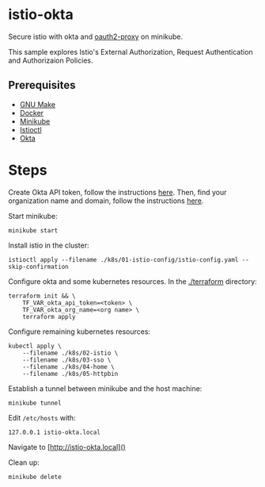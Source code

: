# istio-okta

Secure istio with okta and
[oauth2-proxy](https://oauth2-proxy.github.io/oauth2-proxy/)
on minikube.

This sample explores Istio's External Authorization, Request Authentication and
Authorizaion Policies.

## Prerequisites

 - [GNU Make](https://www.gnu.org/software/make/)
 - [Docker](https://www.docker.com/)
 - [Minikube](https://minikube.sigs.k8s.io/)
 - [Istioctl](https://istio.io/latest/docs/setup/install/istioctl/)
 - [Okta](https://www.okta.com)

# Steps

Create Okta API token, follow the instructions
[here](https://developer.okta.com/docs/guides/create-an-api-token/overview/).
Then, find your organization name and domain, follow the instructions
[here](https://developer.okta.com/docs/guides/find-your-domain/findorg/).


Start minikube:

```console
minikube start
```

Install istio in the cluster:

```console
istioctl apply --filename ./k8s/01-istio-config/istio-config.yaml --skip-confirmation
```

Configure okta and some kubernetes resources. In the [./terraform](./terraform) directory:

```console
terraform init && \
    TF_VAR_okta_api_token=<token> \
    TF_VAR_okta_org_name=<org name> \
    terraform apply
```

Configure remaining kubernetes resources:

```console
kubectl apply \
    --filename ./k8s/02-istio \
    --filename ./k8s/03-sso \
    --filename ./k8s/04-home \
    --filename ./k8s/05-httpbin
```

Establish a tunnel between minikube and the host machine:

```console
minikube tunnel
```

Edit `/etc/hosts` with:

```
127.0.0.1 istio-okta.local
```

Navigate to [http://istio-okta.local]()

Clean up:

```
minikube delete
```
